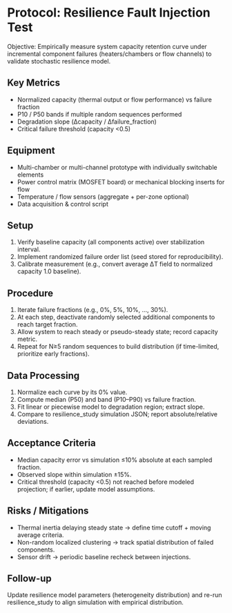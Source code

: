 # Protocol: Resilience Fault Injection Test

Objective: Empirically measure system capacity retention curve under incremental component failures (heaters/chambers or flow channels) to validate stochastic resilience model.

## Key Metrics

- Normalized capacity (thermal output or flow performance) vs failure fraction
- P10 / P50 bands if multiple random sequences performed
- Degradation slope (Δcapacity / Δfailure_fraction)
- Critical failure threshold (capacity <0.5)

## Equipment

- Multi-chamber or multi-channel prototype with individually switchable elements
- Power control matrix (MOSFET board) or mechanical blocking inserts for flow
- Temperature / flow sensors (aggregate + per-zone optional)
- Data acquisition & control script

## Setup

1. Verify baseline capacity (all components active) over stabilization interval.
2. Implement randomized failure order list (seed stored for reproducibility).
3. Calibrate measurement (e.g., convert average ΔT field to normalized capacity 1.0 baseline).

## Procedure

1. Iterate failure fractions (e.g., 0%, 5%, 10%, ..., 30%).
2. At each step, deactivate randomly selected additional components to reach target fraction.
3. Allow system to reach steady or pseudo-steady state; record capacity metric.
4. Repeat for N≥5 random sequences to build distribution (if time-limited, prioritize early fractions).

## Data Processing

1. Normalize each curve by its 0% value.
2. Compute median (P50) and band (P10–P90) vs failure fraction.
3. Fit linear or piecewise model to degradation region; extract slope.
4. Compare to resilience_study simulation JSON; report absolute/relative deviations.

## Acceptance Criteria

- Median capacity error vs simulation ≤10% absolute at each sampled fraction.
- Observed slope within simulation ±15%.
- Critical threshold (capacity <0.5) not reached before modeled projection; if earlier, update model assumptions.

## Risks / Mitigations

- Thermal inertia delaying steady state → define time cutoff + moving average criteria.
- Non-random localized clustering → track spatial distribution of failed components.
- Sensor drift → periodic baseline recheck between injections.

## Follow-up

Update resilience model parameters (heterogeneity distribution) and re-run resilience_study to align simulation with empirical distribution.
